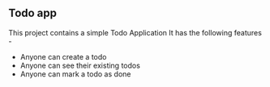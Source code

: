 ## Todo app 
This project contains a simple Todo Application 
It has the following features -

- Anyone can create a todo
- Anyone can see their existing todos
- Anyone can mark a todo as done
